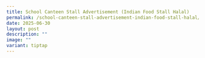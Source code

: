 ```yaml
---
title: School Canteen Stall Advertisement (Indian Food Stall Halal)
permalink: /school-canteen-stall-advertisement-indian-food-stall-halal/
date: 2025-06-30
layout: post
description: ""
image: ""
variant: tiptap
---
```

